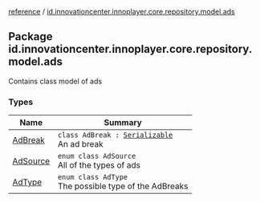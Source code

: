 [reference](../index.md) / [id.innovationcenter.innoplayer.core.repository.model.ads](./index.md)

## Package id.innovationcenter.innoplayer.core.repository.model.ads

Contains class model of ads

### Types

| Name | Summary |
|---|---|
| [AdBreak](-ad-break/index.md) | `class AdBreak : `[`Serializable`](https://developer.android.com/reference/java/io/Serializable.html)<br>An ad break |
| [AdSource](-ad-source/index.md) | `enum class AdSource`<br>All of the types of ads |
| [AdType](-ad-type/index.md) | `enum class AdType`<br>The possible type of the AdBreaks |

